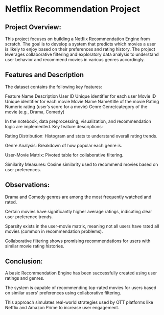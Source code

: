 # Netflix Recommendation Project

## Project Overview:
This project focuses on building a Netflix Recommendation Engine from scratch. The goal is to develop a system that predicts which movies a user is likely to enjoy based on their preferences and rating history. The project leverages collaborative filtering and exploratory data analysis to understand user behavior and recommend movies in various genres accordingly.

## Features and Description
The dataset contains the following key features:

Feature Name	Description
User ID	Unique identifier for each user
Movie ID	Unique identifier for each movie
Movie Name	Name/title of the movie
Rating	Numeric rating (user’s score for a movie)
Genre	Genre/category of the movie (e.g., Drama, Comedy)

In the notebook, data preprocessing, visualization, and recommendation logic are implemented. Key feature descriptions:

Rating Distribution: Histogram and stats to understand overall rating trends.

Genre Analysis: Breakdown of how popular each genre is.

User-Movie Matrix: Pivoted table for collaborative filtering.

Similarity Measures: Cosine similarity used to recommend movies based on user preferences.

## Observations:
Drama and Comedy genres are among the most frequently watched and rated.

Certain movies have significantly higher average ratings, indicating clear user preference trends.

Sparsity exists in the user-movie matrix, meaning not all users have rated all movies (common in recommendation problems).

Collaborative filtering shows promising recommendations for users with similar movie rating histories.

## Conclusion:
A basic Recommendation Engine has been successfully created using user ratings and genres.

The system is capable of recommending top-rated movies for users based on similar users' preferences using collaborative filtering.

This approach simulates real-world strategies used by OTT platforms like Netflix and Amazon Prime to increase user engagement.
